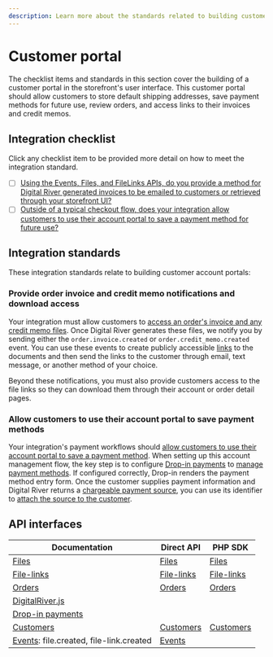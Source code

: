 ```yaml
---
description: Learn more about the standards related to building customer portals.
---
```


# Customer portal

The checklist items and standards in this section cover the building of a customer portal in the storefront's user interface. This customer portal should allow customers to store default shipping addresses, save payment methods for future use, review orders, and access links to their invoices and credit memos.

## Integration checklist

Click any checklist item to be provided more detail on how to meet the integration standard.

* [ ] [Using the Events, Files, and FileLinks APIs, do you provide a method for Digital River generated invoices to be emailed to customers or retrieved through your storefront UI?](customer-portal.md#provide-a-method-for-customers-to-access-invoices-and-credit-memos)
* [ ] [Outside of a typical checkout flow, does your integration allow customers to use their account portal to save a payment method for future use?](customer-portal.md#allow-customers-to-use-their-account-portal-to-save-payment-methods)

## Integration standards

These integration standards relate to building customer account portals:

### Provide order invoice and credit memo notifications and download access

Your integration must allow customers to [access an order's invoice and any credit memo files](../../../order-management/creating-and-updating-an-order.md#tax-invoices-and-credit-memos). Once Digital River generates these files, we notify you by sending either the `order.invoice.created` or `order.credit_memo.created` event. You can use these events to create publicly accessible [links](../../../developer-resources/digital-river-api-reference/file-links/) to the documents and then send the links to the customer through email, text message, or another method of your choice.

Beyond these notifications, you must also provide customers access to the file links so they can download them through their account or order detail pages.

### Allow customers to use their account portal to save payment methods

Your integration's payment workflows should [allow customers to use their account portal to save a payment method](../../../integration-options/checkouts/building-you-workflows/#saving-a-credit-card-for-future-use). When setting up this account management flow, the key step is to configure [Drop-in payments](../../../payments/payment-integrations-1/drop-in/) to [manage payment methods](../../../integration-options/checkouts/building-you-workflows/#account-management-flows). If configured correctly, Drop-in renders the payment method entry form. Once the customer supplies payment information and Digital River returns a [chargeable payment source](../../../developer-resources/digital-river-api-reference/payment-charges.md#how-a-charge-is-created), you can use its identifier to [attach the source to the customer](../../../payments/payment-sources/using-the-source-identifier.md#attaching-sources-to-customers).

## API interfaces

| Documentation                                                                                                                                            | Direct API                                                                                 | PHP SDK                                                                                          |
| -------------------------------------------------------------------------------------------------------------------------------------------------------- | ------------------------------------------------------------------------------------------ | ------------------------------------------------------------------------------------------------ |
| [Files](../../../developer-resources/digital-river-api-reference/files.md)                                                                               | [Files](https://www.digitalriver.com/docs/digital-river-api-reference/#tag/Files)          | [Files](https://github.com/DigitalRiver/digital-river-php/blob/main/docs/Model/File.md)          |
| [File-links](../../../developer-resources/digital-river-api-reference/file-links/)                                                                       | [File-links](https://www.digitalriver.com/docs/digital-river-api-reference/#tag/FileLinks) | [File-links](https://github.com/DigitalRiver/digital-river-php/blob/main/docs/Model/FileLink.md) |
| [Orders](../../../developer-resources/digital-river-api-reference/orders/)                                                                               | [Orders](https://www.digitalriver.com/docs/digital-river-api-reference/#tag/Orders)        | [Orders](https://github.com/DigitalRiver/digital-river-php/blob/main/docs/Model/Order.md)        |
| [DigitalRiver.js](https://github.com/DigitalRiver/GitBook/blob/Digital-River-API-latest/payments/payment-integrations-1/digitalriver.js#getting-started) |                                                                                            |                                                                                                  |
| [Drop-in payments](../../../payments/payment-integrations-1/drop-in/)                                                                                    |                                                                                            |                                                                                                  |
| [Customers](../../../customer-management/customers.md)                                                                                                   | [Customers](https://www.digitalriver.com/docs/digital-river-api-reference/#tag/Customers)  | [Customers](https://github.com/DigitalRiver/digital-river-php/blob/main/docs/Model/Customer.md)  |
| [Events](../../../order-management/events-and-webhooks-1/events-1/): file.created, file-link.created                                                     | [Events](https://www.digitalriver.com/docs/digital-river-api-reference/#tag/Events)        |                                                                                                  |
